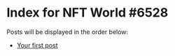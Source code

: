 # Index for NFT World #6528
Posts will be displayed in the order below:

- [Your first post](./001-first.md)

